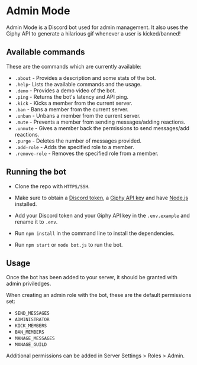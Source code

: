 # Admin Mode

Admin Mode is a Discord bot used for admin management. It also uses the Giphy API to generate a hilarious gif whenever a user is kicked/banned!

## Available commands

These are the commands which are currently available:
- `.about` - Provides a description and some stats of the bot.
- `.help`- Lists the available commands and the usage.
- `.demo` - Provides a demo video of the bot.
- `.ping` - Returns the bot's latency and API ping.
- `.kick` - Kicks a member from the current server.
- `.ban` - Bans a member from the current server.
- `.unban` - Unbans a member from the current server.
- `.mute` - Prevents a member from sending messages/adding reactions.
- `.unmute` - Gives a member back the permissions to send messages/add reactions.
- `.purge` - Deletes the number of messages provided.
- `.add-role` - Adds the specified role to a member.
- `.remove-role` - Removes the specified role from a member.

## Running the bot

- Clone the repo with `HTTPS/SSH`.

- Make sure to obtain a [Discord token](https://discord.com/developers/applications/), a [Giphy API key](https://developers.giphy.com/dashboard/) and have [Node.js](https://nodejs.org/) installed.

- Add your Discord token and your Giphy API key in the `.env.example` and rename it to `.env`.

- Run `npm install` in the command line to install the dependencies.

- Run `npm start` or `node bot.js` to run the bot.

## Usage

Once the bot has been added to your server, it should be granted with admin priviledges.

When creating an admin role with the bot, these are the default permissions set:
- `SEND_MESSAGES`
- `ADMINISTRATOR`
- `KICK_MEMBERS`
- `BAN_MEMBERS`
- `MANAGE_MESSAGES`
- `MANAGE_GUILD`

Additional permissions can be added in Server Settings > Roles > Admin.
